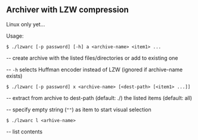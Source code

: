 ## Archiver with LZW compression

Linux only yet...

Usage:

`$ ./lzwarc [-p password] [-h] a <archive-name> <item1> ...`

-- create archive with the listed files/directories or add to existing one

-- `-h` selects Huffman encoder instead of LZW (ignored if archive-name exists)

`$ ./lzwarc [-p password] x <archive-name> [<dest-path> [<item1> ...]]`

-- extract from archive to dest-path (default: ./) the listed items (default: all)

-- specify empty string (`""`) as item to start visual selection

`$ ./lzwarc l <arhive-name>`

-- list contents

